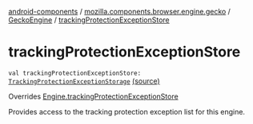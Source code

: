 [android-components](../../index.md) / [mozilla.components.browser.engine.gecko](../index.md) / [GeckoEngine](index.md) / [trackingProtectionExceptionStore](./tracking-protection-exception-store.md)

# trackingProtectionExceptionStore

`val trackingProtectionExceptionStore: `[`TrackingProtectionExceptionStorage`](../../mozilla.components.concept.engine.content.blocking/-tracking-protection-exception-storage/index.md) [(source)](https://github.com/mozilla-mobile/android-components/blob/master/components/browser/engine-gecko-beta/src/main/java/mozilla/components/browser/engine/gecko/GeckoEngine.kt#L46)

Overrides [Engine.trackingProtectionExceptionStore](../../mozilla.components.concept.engine/-engine/tracking-protection-exception-store.md)

Provides access to the tracking protection exception list for this engine.

